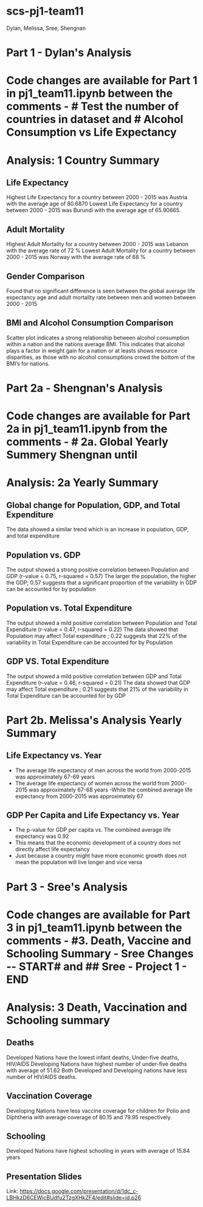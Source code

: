 # scs-pj1-team11
Dylan, Melissa, Sree, Shengnan

# Part 1 - Dylan's Analysis
# Code changes are available for Part 1 in pj1_team11.ipynb between the comments - # Test the number of countries in dataset and # Alcohol Consumption vs Life Expectancy

# Analysis: 1 Country Summary

## Life Expectancy
Highest Life Expectancy for a country between 2000 - 2015 was Austria with the average age of 80.6870
Lowest Life Expectancy  for a country between 2000 - 2015 was Burundi with the average age of 65.90665.

## Adult Mortality
Highest Adult Mortality for a country between 2000 - 2015 was Lebanon with the average rate of 72 %
Lowest Adult Mortality  for a country between 2000 - 2015 was Norway with the average rate of  68 %

## Gender Comparison
Found that no significant difference is seen between the global average life expectancy age and adult mortality rate between men and women between 2000 - 2015  

## BMI and Alcohol Consumption Comparison 
Scatter plot indicates a strong relationship between alcohol consumption within a nation and the nations average BMI. This indicates that alcohol plays a factor in weight gain for a nation or at leasts shows resource disparities, as those with no alcohol consumptions crowd the bottom of the BMI’s for nations.

# Part 2a - Shengnan's Analysis
# Code changes are available for Part 2a in pj1_team11.ipynb from the comments - # 2a. Global Yearly Summery Shengnan until # 

# Analysis: 2a Yearly Summary

## Global change for Population, GDP, and Total Expenditure
The data showed a similar trend which is an increase in population, GDP, and total expenditure

## Population vs. GDP
The output showed a strong positive correlation between Population and GDP (r-value = 0.75, r-squared = 0.57)
The larger the population, the higher the GDP; 0.57 suggests that a significant proportion of the variability in GDP can be accounted for by population

## Population vs. Total Expenditure
The output showed a mild positive correlation between Population and Total Expenditure (r-value = 0.47, r-squared = 0.22)
The data showed that Population  may affect Total expenditure ; 0.22 suggests that 22% of the variability in Total Expenditure can be accounted for by Population

## GDP VS. Total Expenditure
The output showed a mild positive correlation between GDP and Total Expenditure (r-value = 0.46, r-squared = 0.21)
The data showed that GDP  may affect Total expenditure ; 0.21 suggests that 21% of the variability in Total Expenditure can be accounted for by GDP


# Part 2b. Melissa's Analysis Yearly Summary
## Life Expectancy vs. Year
- The average life expectancy of men across the world from 2000-2015 was approximately 67-69 years 
- The average life expectancy of women across the world from 2000-2015 was approximately 67-68 years 
-While the combined average life expectancy from 2000-2015 was approximately 67
## GDP Per Capita and Life Expectancy vs. Year
- The p-value for GDP per capita vs. The combined average life expectancy was 0.92
- This means that the economic development of a country does not directly affect life expectancy
- Just because a country might have more economic growth does not mean the population will live longer and vice versa

# Part 3 - Sree's Analysis
# Code changes are available for Part 3 in pj1_team11.ipynb between the comments - #3. Death, Vaccine and Schooling Summary - Sree Changes -- START# and ## Sree - Project 1 - END ##

# Analysis: 3 Death, Vaccination and Schooling summary

## Deaths
Developed Nations have the lowest infant deaths, Under-five deaths, HIV/AIDS
Developing Nations have highest number of under-five deaths with average of 51.62
Both Developed and Developing nations have less number of HIV/AIDS deaths.

## Vaccination Coverage
Developing Nations have less vaccine coverage for children for Polio and Diphtheria with average coverage of 80.15 and 79.95 respectively.

## Schooling
Developed Nations have highest schooling in years with average of 15.84 years

## Presentation Slides
Link: https://docs.google.com/presentation/d/1dc_c-LBHkzD6CEWjcBUdfu2TzgXHkZF4/edit#slide=id.p26
